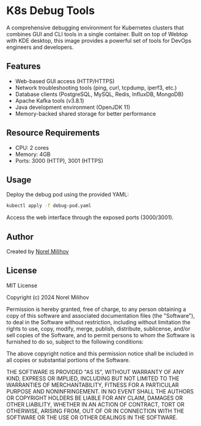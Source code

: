 # K8s Debug Tools

A comprehensive debugging environment for Kubernetes clusters that combines GUI and CLI tools in a single container. Built on top of Webtop with KDE desktop, this image provides a powerful set of tools for DevOps engineers and developers.

## Features

- Web-based GUI access (HTTP/HTTPS)
- Network troubleshooting tools (ping, curl, tcpdump, iperf3, etc.)
- Database clients (PostgreSQL, MySQL, Redis, InfluxDB, MongoDB)
- Apache Kafka tools (v3.8.1)
- Java development environment (OpenJDK 11)
- Memory-backed shared storage for better performance

## Resource Requirements

- CPU: 2 cores
- Memory: 4GB
- Ports: 3000 (HTTP), 3001 (HTTPS)

## Usage

Deploy the debug pod using the provided YAML:

```bash
kubectl apply -f debug-pod.yaml
```

Access the web interface through the exposed ports (3000/3001).

## Author

Created by [Norel Milihov](https://github.com/norelnorel3)

## License

MIT License

Copyright (c) 2024 Norel Milihov

Permission is hereby granted, free of charge, to any person obtaining a copy
of this software and associated documentation files (the "Software"), to deal
in the Software without restriction, including without limitation the rights
to use, copy, modify, merge, publish, distribute, sublicense, and/or sell
copies of the Software, and to permit persons to whom the Software is
furnished to do so, subject to the following conditions:

The above copyright notice and this permission notice shall be included in all
copies or substantial portions of the Software.

THE SOFTWARE IS PROVIDED "AS IS", WITHOUT WARRANTY OF ANY KIND, EXPRESS OR
IMPLIED, INCLUDING BUT NOT LIMITED TO THE WARRANTIES OF MERCHANTABILITY,
FITNESS FOR A PARTICULAR PURPOSE AND NONINFRINGEMENT. IN NO EVENT SHALL THE
AUTHORS OR COPYRIGHT HOLDERS BE LIABLE FOR ANY CLAIM, DAMAGES OR OTHER
LIABILITY, WHETHER IN AN ACTION OF CONTRACT, TORT OR OTHERWISE, ARISING FROM,
OUT OF OR IN CONNECTION WITH THE SOFTWARE OR THE USE OR OTHER DEALINGS IN THE
SOFTWARE.